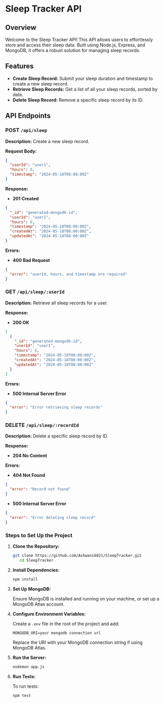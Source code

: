 # Sleep Tracker API

## Overview

Welcome to the Sleep Tracker API! This API allows users to effortlessly store and access their sleep data. Built using Node.js, Express, and MongoDB, it offers a robust solution for managing sleep records.

## Features

- **Create Sleep Record:** Submit your sleep duration and timestamp to create a new sleep record.
- **Retrieve Sleep Records:** Get a list of all your sleep records, sorted by date.
- **Delete Sleep Record:** Remove a specific sleep record by its ID.

## API Endpoints

### POST `/api/sleep`

**Description:** Create a new sleep record.

**Request Body:**

```json
{
  "userId": "user1",
  "hours": 8,
  "timestamp": "2024-05-18T08:00:00Z"
}
```

**Response:**

- **201 Created**

```json
{
  "_id": "generated-mongodb-id",
  "userId": "user1",
  "hours": 8,
  "timestamp": "2024-05-18T08:00:00Z",
  "createdAt": "2024-05-18T08:00:00Z",
  "updatedAt": "2024-05-18T08:00:00Z"
}
```

**Errors:**

- **400 Bad Request**

```json
{
  "error": "userId, hours, and timestamp are required"
}
```

### GET `/api/sleep/:userId`

**Description:** Retrieve all sleep records for a user.

**Response:**

- **200 OK**

```json
[
  {
    "_id": "generated-mongodb-id",
    "userId": "user1",
    "hours": 8,
    "timestamp": "2024-05-18T08:00:00Z",
    "createdAt": "2024-05-18T08:00:00Z",
    "updatedAt": "2024-05-18T08:00:00Z"
  }
]
```

**Errors:**

- **500 Internal Server Error**

```json
{
  "error": "Error retrieving sleep records"
}
```

### DELETE `/api/sleep/:recordId`

**Description:** Delete a specific sleep record by ID.

**Response:**

- **204 No Content**

**Errors:**

- **404 Not Found**

```json
{
  "error": "Record not found"
}
```

- **500 Internal Server Error**

```json
{
  "error": "Error deleting sleep record"
}
```

### Steps to Set Up the Project

1. **Clone the Repository:**

   ```sh
   git clone https://github.com/Ashwani6021/SleepTracker.git
      cd SleepTracker
   
   ```

2. **Install Dependencies:**

   ```sh
   npm install
   ```

3. **Set Up MongoDB:**

   Ensure MongoDB is installed and running on your machine, or set up a MongoDB Atlas account.

4. **Configure Environment Variables:**

   Create a `.env` file in the root of the project and add:

   ```env
   MONGODB_URI=your mongodb connection url
   ```

   Replace the URI with your MongoDB connection string if using MongoDB Atlas.

5. **Run the Server:**

   ```sh
   nodemon app.js
   ```

6. **Run Tests:**

   To run tests:

   ```sh
   npm test
   ```
